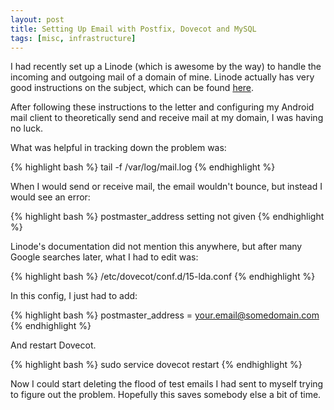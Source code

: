 ```yaml
---
layout: post
title: Setting Up Email with Postfix, Dovecot and MySQL
tags: [misc, infrastructure]
---
```


I had recently set up a Linode (which is awesome by the way) to handle the incoming and outgoing mail of a domain of mine. Linode actually has very good instructions on the subject, which can be found [here](https://library.linode.com/email/postfix/postfix2.9.6-dovecot2.0.19-mysql).

After following these instructions to the letter and configuring my Android mail client to theoretically send and receive mail at my domain, I was having no luck.

What was helpful in tracking down the problem was:

{% highlight bash %}
tail -f /var/log/mail.log
{% endhighlight %}

When I would send or receive mail, the email wouldn't bounce, but instead I would see an error:

{% highlight bash %}
postmaster_address setting not given
{% endhighlight %}

Linode's documentation did not mention this anywhere, but after many Google searches later, what I had to edit was:

{% highlight bash %}
/etc/dovecot/conf.d/15-lda.conf
{% endhighlight %}

In this config, I just had to add:

{% highlight bash %}
postmaster_address = your.email@somedomain.com
{% endhighlight %}

And restart Dovecot.

{% highlight bash %}
sudo service dovecot restart
{% endhighlight %}

Now I could start deleting the flood of test emails I had sent to myself trying to figure out the problem. Hopefully this saves somebody else a bit of time.
